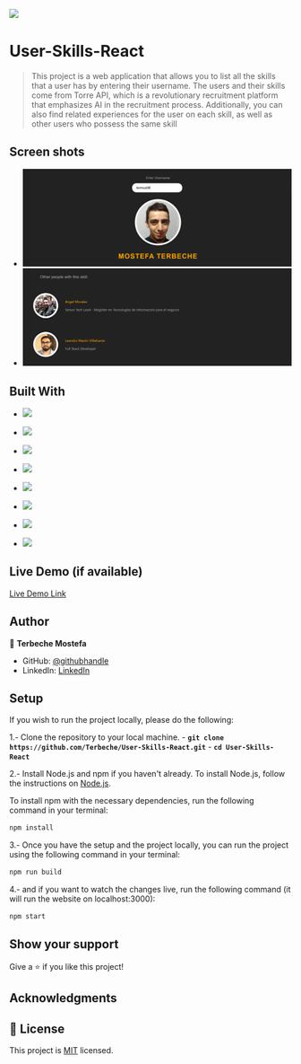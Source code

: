 ![](https://img.shields.io/badge/Terbeche-Mostefa-violet)

# User-Skills-React

> This project is a web application that allows you to list all the skills that a user has by entering their username. The users and their skills come from Torre API, which is a revolutionary recruitment platform that emphasizes AI in the recruitment process. Additionally, you can also find related experiences for the user on each skill, as well as other users who possess the same skill

## Screen shots

- ![](./screen/screen1.png)
- ![](./screen/screen2.png)

## Built With
- ![](https://img.shields.io/badge/API-222222?style=flat-square&logo=json&logoColor=white)
- ![](https://img.shields.io/badge/JSON-9400D3?style=flat-square&logo=json&logoColor=white)
- ![](https://img.shields.io/badge/JavaScript-F7DF1E?style=flat-square&logo=javascript&logoColor=black)
- ![](https://img.shields.io/badge/React-61DAFB?style=flat-square&logo=react&logoColor=black)
- ![](https://img.shields.io/badge/HTML5-E34F26?style=flat-square&logo=html5&logoColor=white)
- ![](https://img.shields.io/badge/CSS-1572B6?style=flat-square&logo=css3&logoColor=white)

- ![](https://img.shields.io/badge/Git-F05032?style=flat-square&logo=git&logoColor=white)
- ![](https://img.shields.io/badge/GitHub-0052CC?style=flat-square&logo=github&logoColor=white)

## Live Demo (if available)

[Live Demo Link](https://user-skill-react.netlify.app/)

## Author

👤 **Terbeche Mostefa**

- GitHub: [@githubhandle](https://github.com/Terbeche)
- LinkedIn: [LinkedIn](https://www.linkedin.com/in/mustapha-terbeche/)

## Setup

If you wish to run the project locally, please do the following:

1.- Clone the repository to your local machine. - **`git clone https://github.com/Terbeche/User-Skills-React.git`** - **`cd User-Skills-React`**

2.- Install Node.js and npm if you haven't already.
To install Node.js, follow the instructions on [Node.js](https://nodejs.org/en/).

To install npm with the necessary dependencies, run the following command in your terminal:

```bash
npm install
```

3.- Once you have the setup and the project locally, you can run the project using the following command in your terminal:

```bash
npm run build
```

4.- and if you want to watch the changes live, run the following command (it will run the website on localhost:3000):

```bash
npm start
```

## Show your support

Give a ⭐️ if you like this project!

## Acknowledgments

## 📝 License

This project is [MIT](./MIT.md) licensed.
